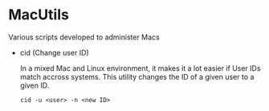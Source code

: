 # MacUtils
Various scripts developed to administer Macs
* cid (Change user ID)

   In a mixed Mac and Linux environment, it makes it a lot easier if User IDs match accross systems.
   This utility changes the ID of a given user to a given ID.
   
   ```cid -u <user> -n <new ID>```
